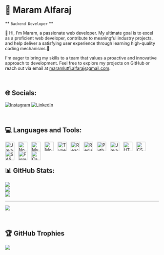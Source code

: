 # 💫 Maram Alfaraj

** `Backend Developer` **

👋 Hi, I'm Maram, a passionate web developer. My ultimate goal is to excel as a proficient web developer, contribute to meaningful industry projects, and help deliver a satisfying user experience through learning high-quality coding mechanisms.🤩

I'm eager to bring my skills to a team that values a proactive and innovative approach to development. Feel free to explore my projects on GitHub or reach out via email at maramlutfi.alfaraj@gmail.com.

<br/>

## 🌐 Socials:
[![Instagram](https://img.shields.io/badge/Instagram-%23E4405F.svg?logo=Instagram&logoColor=white)](https://instagram.com/m.l.a_2023) [![LinkedIn](https://img.shields.io/badge/LinkedIn-%230077B5.svg?logo=linkedin&logoColor=white)](https://linkedin.com/in/maram-alfaraj) 

<br/>

## 💻 Languages and Tools:

<img align="left" alt="Javascript" width="30px" style="padding-right:10px;" src="https://cdn.jsdelivr.net/gh/devicons/devicon/icons/javascript/javascript-original.svg" />

<img align="left" alt="NodeJS" width="30px" style="padding-right:10px;"    src="https://cdn.jsdelivr.net/gh/devicons/devicon/icons/nodejs/nodejs-original.svg" />

<img align="left" alt="MySQL" width="30px" style="padding-right:10px;"      src="https://cdn.jsdelivr.net/gh/devicons/devicon/icons/mysql/mysql-original.svg" />

<img align="left" alt="MongoDB" width="30px" style="padding-right:10px;"       src="https://cdn.jsdelivr.net/gh/devicons/devicon/icons/mongodb/mongodb-original.svg" />

<img align="left" alt="Typescript" width="30px" style="padding-right:10px;" src="https://cdn.jsdelivr.net/gh/devicons/devicon/icons/typescript/typescript-original.svg" />

<img align="left" alt="ReactJS" width="30px" style="padding-right:10px;"  src="https://cdn.jsdelivr.net/gh/devicons/devicon/icons/react/react-original.svg" />       

<img align="left" alt="Redux" width="30px" style="padding-right:10px;"   src="https://cdn.jsdelivr.net/gh/devicons/devicon/icons/redux/redux-original.svg" />

<img align="left" alt="Python" width="30px" style="padding-right:10px;"     src="https://cdn.jsdelivr.net/gh/devicons/devicon/icons/python/python-original.svg" />  

<img align="left" alt="Java" width="30px" style="padding-right:10px;"      src="https://cdn.jsdelivr.net/gh/devicons/devicon/icons/java/java-original.svg" />
 
<img align="left" alt="HTML" width="30px" style="padding-right:10px;" src="https://cdn.jsdelivr.net/gh/devicons/devicon/icons/html5/html5-original.svg" />

<img align="left" alt="CSS" width="30px" style="padding-right:10px;" src="https://cdn.jsdelivr.net/gh/devicons/devicon/icons/css3/css3-original.svg" />

<img align="left" alt="SASS" width="30px" style="padding-right:10px;" src="https://cdn.jsdelivr.net/gh/devicons/devicon/icons/sass/sass-original.svg" />          
          
<img align="left" alt="Figma" width="30px" style="padding-right:10px;"    src="https://cdn.jsdelivr.net/gh/devicons/devicon/icons/figma/figma-original.svg" />

<img align="left" alt="Canva" width="30px" style="padding-right:10px;"     src="https://cdn.jsdelivr.net/gh/devicons/devicon/icons/canva/canva-original.svg" />

          
<br/><br/><br/>
                
## 📊 GitHub Stats:
![](https://github-readme-stats.vercel.app/api?username=MaramLA&theme=prussian&hide_border=true&include_all_commits=true&count_private=true)<br/>
![](https://github-readme-streak-stats.herokuapp.com/?user=MaramLA&theme=prussian&hide_border=true)<br/>
![](https://github-readme-stats.vercel.app/api/top-langs/?username=MaramLA&theme=prussian&hide_border=true&include_all_commits=true&count_private=true&layout=compact)

---
[![](https://visitcount.itsvg.in/api?id=MaramLA&icon=0&color=1)](https://visitcount.itsvg.in)

<br/>

## 🏆 GitHub Trophies
![](https://github-profile-trophy.vercel.app/?username=MaramLA&theme=algolia&no-frame=true&no-bg=true&margin-w=4)


<!-- Proudly created with GPRM ( https://gprm.itsvg.in ) -->
